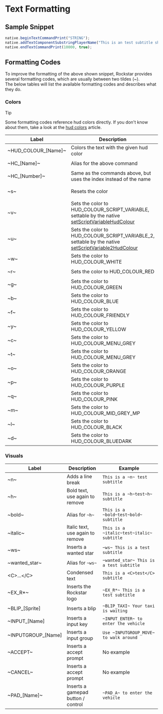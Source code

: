 # Text Formatting

## Sample Snippet

```js
native.beginTextCommandPrint("STRING");
native.addTextComponentSubstringPlayerName("This is an test subtitle shown for 10 seconds.");
native.endTextCommandPrint(10000, true);
```

## Formatting Codes

To improve the formatting of the above shown snippet, Rockstar provides several formatting codes, which are usually between two tildes (~).\
The below tables will list the available formatting codes and describes what they do.

### Colors

> [!TIP]
> Some formatting codes reference hud colors directly. If you don't know about them, take a look at the [hud colors](hud-colors.md) article.

| Label               | Description                                                                                                                                        | Example                                      |
|---------------------|----------------------------------------------------------------------------------------------------------------------------------------------------|----------------------------------------------|
| ~HUD_COLOUR_[Name]~ | Colors the text with the given hud color                                                                                                           | `This is a test ~HUD_COLOUR_RED~subtitle`    |
| ~HC_[Name]~         | Alias for the above command                                                                                                                        | `This is a test ~HC_RED~subtitle`            |
| ~HC_[Number]~       | Same as the commands above, but uses the index instead of the name                                                                                 | `This is a test ~HC_6~subtitle`              |
| ~s~                 | Resets the color                                                                                                                                   | `This is a ~HUD_COLOUR_RED~test~s~ subtitle` |
| ~v~                 | Sets the color to HUD_COLOUR_SCRIPT_VARIABLE, settable by the native [setScriptVariableHudColour](https://natives.altv.mp/#/0xD68A5FF8A3A89874)    | `This is a ~v~test~s~ subtitle`              |
| ~u~                 | Sets the color to HUD_COLOUR_SCRIPT_VARIABLE_2, settable by the native [setScriptVariable2HudColour](https://natives.altv.mp/#/0x16A304E6CB2BFAB9) | `This is a ~u~test~s~ subtitle`              |
| ~w~                 | Sets the color to HUD_COLOUR_WHITE                                                                                                                 | `This is a ~w~test~s~ subtitle`              |
| ~r~                 | Sets the color to HUD_COLOUR_RED                                                                                                                   | `This is a ~r~test~s~ subtitle`              |
| ~g~                 | Sets the color to HUD_COLOUR_GREEN                                                                                                                 | `This is a ~g~test~s~ subtitle`              |
| ~b~                 | Sets the color to HUD_COLOUR_BLUE                                                                                                                  | `This is a ~b~test~s~ subtitle`              |
| ~f~                 | Sets the color to HUD_COLOUR_FRIENDLY                                                                                                              | `This is a ~f~test~s~ subtitle`              |
| ~y~                 | Sets the color to HUD_COLOUR_YELLOW                                                                                                                | `This is a ~y~test~s~ subtitle`              |
| ~c~                 | Sets the color to HUD_COLOUR_MENU_GREY                                                                                                             | `This is a ~c~test~s~ subtitle`              |
| ~t~                 | Sets the color to HUD_COLOUR_MENU_GREY                                                                                                             | `This is a ~t~test~s~ subtitle`              |
| ~o~                 | Sets the color to HUD_COLOUR_ORANGE                                                                                                                | `This is a ~o~test~s~ subtitle`              |
| ~p~                 | Sets the color to HUD_COLOUR_PURPLE                                                                                                                | `This is a ~p~test~s~ subtitle`              |
| ~q~                 | Sets the color to HUD_COLOUR_PINK                                                                                                                  | `This is a ~q~test~s~ subtitle`              |
| ~m~                 | Sets the color to HUD_COLOUR_MID_GREY_MP                                                                                                           | `This is a ~m~test~s~ subtitle`              |
| ~l~                 | Sets the color to HUD_COLOUR_BLACK                                                                                                                 | `This is a ~l~test~s~ subtitle`              |
| ~d~                 | Sets the color to HUD_COLOUR_BLUEDARK                                                                                                              | `This is a ~d~test~s~ subtitle`              |

### Visuals

| Label                      | Description                        | Example                                   |
|----------------------------|------------------------------------|-------------------------------------------|
| ~n~                        | Adds a line break                  | `This is a ~n~ test subtitle`             |
| ~h~                        | Bold text, use again to remove     | `This is a ~h~test~h~ subtitle`           |
| ~bold~                     | Alias for `~h~`                    | `This is a ~bold~test~bold~ subtitle`     |
| ~italic~                   | Italic text, use again to remove   | `This is a ~italic~test~italic~ subtitle` |
| ~ws~                       | Inserts a wanted star              | `~ws~ This is a test subtitle`            |
| ~wanted_star~              | Alias for `~ws~`                   | `~wanted_star~ This is a test subtitle`   |
| &#60;C&#62;...&#60;/C&#62; | Condensed text                     | `This is a <C>test</C> subtitle`          |
| ~EX_R*~                    | Inserts the Rockstar logo          | `~EX_R*~ This is a test subtitle`         |
| ~BLIP_[Sprite]             | Inserts a blip                     | `~BLIP_TAXI~ Your taxi is waiting`        |
| ~INPUT_[Name]              | Inserts a input key                | `~INPUT_ENTER~ to enter the vehicle`      |
| ~INPUTGROUP_[Name]         | Inserts a input group              | `Use ~INPUTGROUP_MOVE~ to walk around`    |
| ~ACCEPT~                   | Inserts a accept prompt            | No example                                |
| ~CANCEL~                   | Inserts a accept prompt            | No example                                |
| ~PAD_[Name]~               | Inserts a gamepad button / control | `~PAD_A~ to enter the vehicle`            |